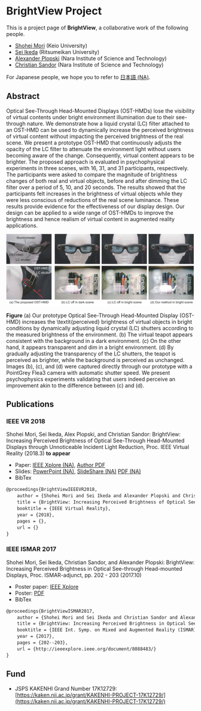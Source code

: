 # BrightView Project

This is a project page of **BrightView**, a collaborative work of the following people.

* [Shohei Mori](https://sites.google.com/view/smori/) (Keio University)
* [Sei Ikeda](https://sites.google.com/view/ikeda-sei/home) (Ritsumeikan University)
* [Alexander Plopski](http://imd.naist.jp/people/alexanderplopski/) (Nara Institute of Science and Technology)
* [Christian Sandor](http://imd.naist.jp/people/christiansandor/) (Nara Institute of Science and Technology)

For Japanese people, we hope you to refer to [日本語 (NA)](./).

## Abstract

Optical See-Through Head-Mounted Displays (OST-HMDs) lose the visibility of virtual contents under bright environment illumination due to their see-through nature. We demonstrate how a liquid crystal (LC) filter attached to an OST-HMD can be used to dynamically increase the perceived brightness of virtual content without impacting the perceived brightness of the real scene. We present a prototype OST-HMD that continuously adjusts the opacity of the LC filter to attenuate the environment light without users becoming aware of the change. Consequently, virtual content appears to be brighter. The proposed approach is evaluated in psychophysical experiments in three scenes, with 16, 31, and 31 participants, respectively. The participants were asked to compare the magnitude of brightness changes of both real and virtual objects, before and after dimming the LC filter over a period of 5, 10, and 20 seconds. The results showed that the participants felt increases in the brightness of virtual objects while they were less conscious of reductions of the real scene luminance. These results provide evidence for the effectiveness of our display design. Our design can be applied to a wide range of OST-HMDs to improve the brightness and hence realism of virtual content in augmented reality applications.

![teaser](./figs/teaser.jpg)

**Figure** (a) Our prototype Optical See-Through Head-Mounted Display (OST-HMD) increases the \textit{perceived} brightness of virtual objects in bright conditions by dynamically adjusting liquid crystal (LC) shutters according to the measured brightness of the environment. (b) The virtual teapot appears consistent with the background in a dark environment. (c) On the other hand, it appears transparent and dim in a bright environment. (d) By gradually adjusting the transparency of the LC shutters, the teapot is perceived as  brighter, while the background is perceived as unchanged. Images (b), (c), and (d) were captured directly through our prototype with a PointGrey Flea3 camera with automatic shutter speed. We present psychophysics experiments validating that users indeed perceive an improvement akin to the difference between (c) and (d).

## Publications
### IEEE VR 2018

Shohei Mori, Sei Ikeda, Alex Plopski, and Christian Sandor: BrightView: Increasing Perceived  Brightness of Optical See-Through Head-Mounted Displays through Unnoticeable Incident Light Reduction, Proc. IEEE Virtual Reality (2018.3) **to appear**

* Paper: [IEEE Xplore (NA)](./), [Author PDF](./vr2018/brightview-vr2018.pdf)
* Slides: [PowerPoint (NA)](./), [SlideShare (NA)](./) [PDF (NA)](./)
* BibTex
```tex
@proceedings{BrightViewIEEEVR2018,
	author = {Shohei Mori and Sei Ikeda and Alexander Plopski and Christian Sandor},
	title = {BrightView: Increasing Perceived Brightness of Optical See-Through Head-Mounted Displays through Unnoticeable Incident Light Reduction},
	booktitle = {IEEE Virtual Reality},
	year = {2018},
	pages = {},
	url = {}
}
```

### IEEE ISMAR 2017

Shohei Mori, Sei Ikeda, Christian Sandor, and Alexander Plopski: BrightView: Increasing Perceived Brightness in Optical See-through Head-mounted Displays, Proc. ISMAR-adjunct, pp. 202 - 203 (2017.10)

* Poster paper: [IEEE Xplore](http://ieeexplore.ieee.org/document/8088483/)
* Poster: [PDF](./papers/ismar2017/poster_ismar2017.pdf)
* BibTex
```tex
@proceedings{BrightViewISMAR2017,
	author = {Shohei Mori and Sei Ikeda and Christian Sandor and Alexander Plopski},
	title = {BrightView: Increasing Perceived Brightness in Optical See-through Head-mounted Displays},
	booktitle = {IEEE Int. Symp. on Mixed and Augmented Reality (ISMAR)-Adjunct},
	year = {2017},
	pages = {202--203},
	url = {http://ieeexplore.ieee.org/document/8088483/}
}
```

## Fund

* JSPS KAKENHI Grand Number 17K12729: [https://kaken.nii.ac.jp/grant/KAKENHI-PROJECT-17K12729/](https://kaken.nii.ac.jp/grant/KAKENHI-PROJECT-17K12729/)